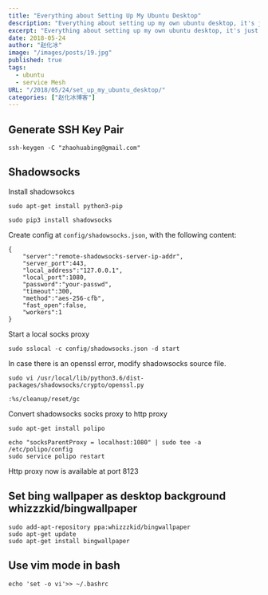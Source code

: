 ```yaml
---
title: "Everything about Setting Up My Ubuntu Desktop"
description: "Everything about setting up my own ubuntu desktop, it's just a Note in case I need it later"
excerpt: "Everything about setting up my own ubuntu desktop, it's just a Note in case I need it later"
date: 2018-05-24
author: "赵化冰"
image: "/images/posts/19.jpg"
published: true
tags:
  - ubuntu
  - service Mesh
URL: "/2018/05/24/set_up_my_ubuntu_desktop/"
categories: ["赵化冰博客"]
---
```


## Generate SSH Key Pair

```
ssh-keygen -C "zhaohuabing@gmail.com"
```

## Shadowsocks

Install shadowsokcs

```
sudo apt-get install python3-pip

sudo pip3 install shadowsocks
```

Create config at `config/shadowsocks.json`, with the following content:

```
{
	"server":"remote-shadowsocks-server-ip-addr",
	"server_port":443,
	"local_address":"127.0.0.1",
	"local_port":1080,
	"password":"your-passwd",
	"timeout":300,
	"method":"aes-256-cfb",
	"fast_open":false,
	"workers":1
}
```

Start a local socks proxy

```
sudo sslocal -c config/shadowsocks.json -d start
```

In case there is an openssl error, modify shadowsocks source file.

```
sudo vi /usr/local/lib/python3.6/dist-packages/shadowsocks/crypto/openssl.py

:%s/cleanup/reset/gc
```

Convert shadowsocks socks proxy to http proxy

```
sudo apt-get install polipo

echo "socksParentProxy = localhost:1080" | sudo tee -a /etc/polipo/config
sudo service polipo restart
```

Http proxy now is available at port 8123

## Set bing wallpaper as desktop background whizzzkid/bingwallpaper

```
sudo add-apt-repository ppa:whizzzkid/bingwallpaper
sudo apt-get update
sudo apt-get install bingwallpaper
```

## Use vim mode in bash

```
echo 'set -o vi'>> ~/.bashrc
```
